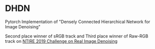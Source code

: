 # DHDN
Pytorch Implementation of "Densely Connected Hierarchical Network for Image Denoising"

Second place winner of sRGB track and Third place winner of Raw-RGB track on [NTIRE 2019 Challenge on Real Image Denoising](http://openaccess.thecvf.com/content_CVPRW_2019/papers/NTIRE/Abdelhamed_NTIRE_2019_Challenge_on_Real_Image_Denoising_Methods_and_Results_CVPRW_2019_paper.pdf)
